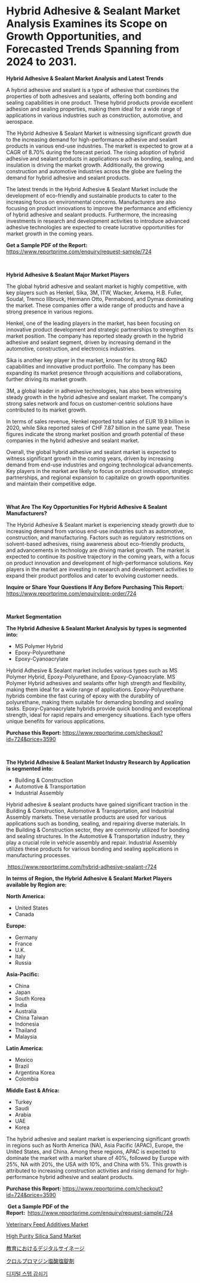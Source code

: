 <p><h1>Hybrid Adhesive & Sealant Market Analysis Examines its Scope on Growth Opportunities, and Forecasted Trends Spanning from 2024 to 2031.</h1></p><p><strong>Hybrid Adhesive & Sealant Market Analysis and Latest Trends</strong></p>
<p><p>A hybrid adhesive and sealant is a type of adhesive that combines the properties of both adhesives and sealants, offering both bonding and sealing capabilities in one product. These hybrid products provide excellent adhesion and sealing properties, making them ideal for a wide range of applications in various industries such as construction, automotive, and aerospace.</p><p>The Hybrid Adhesive & Sealant Market is witnessing significant growth due to the increasing demand for high-performance adhesive and sealant products in various end-use industries. The market is expected to grow at a CAGR of 8.70% during the forecast period. The rising adoption of hybrid adhesive and sealant products in applications such as bonding, sealing, and insulation is driving the market growth. Additionally, the growing construction and automotive industries across the globe are fueling the demand for hybrid adhesive and sealant products.</p><p>The latest trends in the Hybrid Adhesive & Sealant Market include the development of eco-friendly and sustainable products to cater to the increasing focus on environmental concerns. Manufacturers are also focusing on product innovations to improve the performance and efficiency of hybrid adhesive and sealant products. Furthermore, the increasing investments in research and development activities to introduce advanced adhesive technologies are expected to create lucrative opportunities for market growth in the coming years.</p></p>
<p><strong>Get a Sample PDF of the Report:&nbsp;</strong> <a href="https://www.reportprime.com/enquiry/request-sample/724">https://www.reportprime.com/enquiry/request-sample/724</a></p>
<p>&nbsp;</p>
<p><strong>Hybrid Adhesive & Sealant Major Market Players</strong></p>
<p><p>The global hybrid adhesive and sealant market is highly competitive, with key players such as Henkel, Sika, 3M, ITW, Wacker, Arkema, H.B. Fuller, Soudal, Tremco Illbruck, Hermann Otto, Permabond, and Dymax dominating the market. These companies offer a wide range of products and have a strong presence in various regions.</p><p>Henkel, one of the leading players in the market, has been focusing on innovative product development and strategic partnerships to strengthen its market position. The company has reported steady growth in the hybrid adhesive and sealant segment, driven by increasing demand in the automotive, construction, and electronics industries.</p><p>Sika is another key player in the market, known for its strong R&D capabilities and innovative product portfolio. The company has been expanding its market presence through acquisitions and collaborations, further driving its market growth.</p><p>3M, a global leader in adhesive technologies, has also been witnessing steady growth in the hybrid adhesive and sealant market. The company's strong sales network and focus on customer-centric solutions have contributed to its market growth.</p><p>In terms of sales revenue, Henkel reported total sales of EUR 19.9 billion in 2020, while Sika reported sales of CHF 7.87 billion in the same year. These figures indicate the strong market position and growth potential of these companies in the hybrid adhesive and sealant market.</p><p>Overall, the global hybrid adhesive and sealant market is expected to witness significant growth in the coming years, driven by increasing demand from end-use industries and ongoing technological advancements. Key players in the market are likely to focus on product innovation, strategic partnerships, and regional expansion to capitalize on growth opportunities and maintain their competitive edge.</p></p>
<p>&nbsp;</p>
<p><strong>What Are The Key Opportunities For Hybrid Adhesive & Sealant Manufacturers?</strong></p>
<p><p>The Hybrid Adhesive & Sealant market is experiencing steady growth due to increasing demand from various end-use industries such as automotive, construction, and manufacturing. Factors such as regulatory restrictions on solvent-based adhesives, rising awareness about eco-friendly products, and advancements in technology are driving market growth. The market is expected to continue its positive trajectory in the coming years, with a focus on product innovation and development of high-performance solutions. Key players in the market are investing in research and development activities to expand their product portfolios and cater to evolving customer needs.</p></p>
<p><strong>Inquire or Share Your Questions If Any Before Purchasing This Report:</strong> <a href="https://www.reportprime.com/enquiry/pre-order/724">https://www.reportprime.com/enquiry/pre-order/724</a></p>
<p>&nbsp;</p>
<p><strong>Market Segmentation</strong></p>
<p><strong>The Hybrid Adhesive & Sealant Market Analysis by types is segmented into:</strong></p>
<p><ul><li>MS Polymer Hybrid</li><li>Epoxy-Polyurethane</li><li>Epoxy-Cyanoacrylate</li></ul></p>
<p><p>Hybrid Adhesive & Sealant market includes various types such as MS Polymer Hybrid, Epoxy-Polyurethane, and Epoxy-Cyanoacrylate. MS Polymer Hybrid adhesives and sealants offer high strength and flexibility, making them ideal for a wide range of applications. Epoxy-Polyurethane hybrids combine the fast curing of epoxy with the durability of polyurethane, making them suitable for demanding bonding and sealing tasks. Epoxy-Cyanoacrylate hybrids provide quick bonding and exceptional strength, ideal for rapid repairs and emergency situations. Each type offers unique benefits for various applications.</p></p>
<p><strong>Purchase this Report:&nbsp;</strong><a href="https://www.reportprime.com/checkout?id=724&price=3590">https://www.reportprime.com/checkout?id=724&price=3590</a></p>
<p>&nbsp;</p>
<p><strong>The Hybrid Adhesive & Sealant Market Industry Research by Application is segmented into:</strong></p>
<p><ul><li>Building & Construction</li><li>Automotive & Transportation</li><li>Industrial Assembly</li></ul></p>
<p><p>Hybrid adhesive & sealant products have gained significant traction in the Building & Construction, Automotive & Transportation, and Industrial Assembly markets. These versatile products are used for various applications such as bonding, sealing, and repairing diverse materials. In the Building & Construction sector, they are commonly utilized for bonding and sealing structures. In the Automotive & Transportation industry, they play a crucial role in vehicle assembly and repair. Industrial Assembly utilizes these products for various bonding and sealing applications in manufacturing processes.</p></p>
<p><a href="https://www.reportprime.com/hybrid-adhesive-sealant-r724">&nbsp;https://www.reportprime.com/hybrid-adhesive-sealant-r724</a></p>
<p><strong>In terms of Region, the Hybrid Adhesive & Sealant Market Players available by Region are:</strong></p>
<p>
    <p> <strong> North America: </strong>
        <ul>
            <li>United States</li>
            <li>Canada</li>
        </ul>
        </p> 
    <p> <strong> Europe: </strong>
        <ul>
            <li>Germany</li>
            <li>France</li>
            <li>U.K.</li>
            <li>Italy</li>
            <li>Russia</li>
        </ul>
        </p> 
    <p> <strong> Asia-Pacific: </strong>
        <ul>
            <li>China</li>
            <li>Japan</li>
            <li>South Korea</li>
            <li>India</li>
            <li>Australia</li>
            <li>China Taiwan</li>
            <li>Indonesia</li>
            <li>Thailand</li>
            <li>Malaysia</li>
        </ul>
        </p> 
    <p> <strong> Latin America: </strong>
        <ul>
            <li>Mexico</li>
            <li>Brazil</li>
            <li>Argentina Korea</li>
            <li>Colombia</li>
        </ul>
        </p> 
    <p> <strong> Middle East & Africa: </strong>
        <ul>
            <li>Turkey</li>
            <li>Saudi</li>
            <li>Arabia</li>
            <li>UAE</li>
            <li>Korea</li>
        </ul>
    </p>
    </p>
<p><p>The hybrid adhesive and sealant market is experiencing significant growth in regions such as North America (NA), Asia Pacific (APAC), Europe, the United States, and China. Among these regions, APAC is expected to dominate the market with a market share of 40%, followed by Europe with 25%, NA with 20%, the USA with 10%, and China with 5%. This growth is attributed to increasing construction activities and rising demand for high-performance hybrid adhesive and sealant products.</p></p>
<p><strong>Purchase this Report: </strong><a href="https://www.reportprime.com/checkout?id=724&price=3590">https://www.reportprime.com/checkout?id=724&price=3590</a></p>
<p>&nbsp;<strong>Get a Sample PDF of the Report:&nbsp;&nbsp;</strong><a href="https://www.reportprime.com/enquiry/request-sample/724">https://www.reportprime.com/enquiry/request-sample/724</a></p>
<p><strong></strong></p>
<p><p><a href="https://issuu.com/reportprime-2/docs/veterinary-feed-additives-market-size-2030.pptx">Veterinary Feed Additives Market</a></p><p><a href="https://github.com/Alonsoolds3wq1d81czn8rbol/Market-Research-Report-List-2/blob/main/high-purity-silica-sand-market.md">High Purity Silica Sand Market</a></p><p><a href="https://github.com/LeanneBruen2023/Market-Research-Report-List-1/blob/main/885738574623.md">教育におけるデジタルサイネージ</a></p><p><a href="https://github.com/MacyOrn/Market-Research-Report-List-1/blob/main/232960670157.md">クロルプロマジン塩酸塩錠剤</a></p><p><a href="https://github.com/iansanftyord09878/Market-Research-Report-List-1/blob/main/224753774619.md">디지털 스텝 감쇠기</a></p></p>